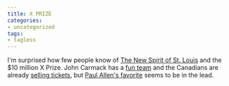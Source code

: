 ```yaml
---
title: X PRIZE
categories:
- uncategorized
tags:
- tagless
---
```


I'm surprised how few people know of [The New
Spirit of St. Louis][1] and the $10 million X Prize.  John Carmack has a [fun
team][2] and the Canadians are already [selling
tickets][3], but [Paul Allen's favorite][4] seems to be in the lead.

   [1]: http://www.xprize.org/who/nssl_members.html
   [2]: http://www.armadilloaerospace.com/
   [3]: http://www.astronaut.ca/training.html
   [4]: http://www.scaled.com/

